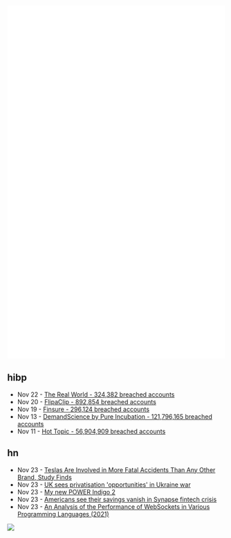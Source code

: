 ![Metrics](https://raw.githubusercontent.com/phixion/phixion/master/metrics.svg)

## hibp

<!--
for https://github.com/phixion/phixion/blob/main/.github/workflows/feeds.yml
-->
<!--START_SECTION:haveibeenpwnd-->
- Nov 22 - [The Real World - 324,382 breached accounts](https://haveibeenpwned.com/PwnedWebsites#TheRealWorld)
- Nov 20 - [FlipaClip - 892,854 breached accounts](https://haveibeenpwned.com/PwnedWebsites#FlipaClip)
- Nov 19 - [Finsure - 296,124 breached accounts](https://haveibeenpwned.com/PwnedWebsites#Finsure)
- Nov 13 - [DemandScience by Pure Incubation - 121,796,165 breached accounts](https://haveibeenpwned.com/PwnedWebsites#DemandScience)
- Nov 11 - [Hot Topic - 56,904,909 breached accounts](https://haveibeenpwned.com/PwnedWebsites#HotTopic)
<!--END_SECTION:haveibeenpwnd-->

## hn

<!--
for https://github.com/phixion/phixion/blob/main/.github/workflows/feeds.yml
-->
<!--START_SECTION:hn-->
- Nov 23 - [Teslas Are Involved in More Fatal Accidents Than Any Other Brand, Study Finds](https://gizmodo.com/teslas-are-involved-in-more-fatal-accidents-than-any-other-brand-study-finds-2000528042)
- Nov 23 - [UK sees privatisation 'opportunities' in Ukraine war](https://www.declassifieduk.org/uk-sees-privatisation-opportunities-in-ukraine-war/)
- Nov 23 - [My new POWER Indigo 2](https://thejpster.org.uk/blog/blog-2024-11-22/)
- Nov 23 - [Americans see their savings vanish in Synapse fintech crisis](https://www.cnbc.com/2024/11/22/synapse-bankruptcy-thousands-of-americans-see-their-savings-vanish.html)
- Nov 23 - [An Analysis of the Performance of WebSockets in Various Programming Languages (2021)](https://www.researchgate.net/publication/348993267_An_Analysis_of_the_Performance_of_Websockets_in_Various_Programming_Languages_and_Libraries)
<!--END_SECTION:hn-->

<!--
for https://yhype.me
-->
![](https://hit.yhype.me/github/profile?user_id=13013670)
